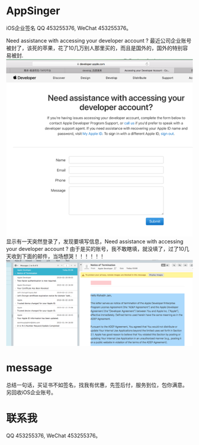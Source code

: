 # AppSinger
iOS企业签名  QQ 453255376, WeChat 453255376。


Need assistance with accessing your developer account ?
最近公司企业账号被封了，该死的苹果，花了10几万别人那里买的，而且是国外的，国外的特别容易被封.
![JYJChat](GIF/1.png "JYJChat")
显示有一天突然登录了，发现要填写信息，Need assistance with accessing your developer account ? 由于是买的账号，我不敢瞎填，就没填了，过了10几天收到下面的邮件，当场想哭！！！！！！
![JYJChat](GIF/2.png "JYJChat")



# message
总结一句话，买证书不如签名，找我有优惠，先签后付，服务到位，包你满意。 另回收iOS企业账号。

# 联系我
 QQ 453255376, WeChat 453255376。
